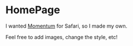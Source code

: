 # HomePage

I wanted [Momentum](https://chrome.google.com/webstore/detail/momentum/laookkfknpbbblfpciffpaejjkokdgca?hl=en) for Safari, so I made my own.

Feel free to add images, change the style, etc!
